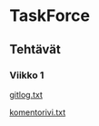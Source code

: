 # TaskForce

## Tehtävät

### Viikko 1

[gitlog.txt](https://github.com/sonicsasha/taskforce/blob/master/laskarit/viikko1/gitlog.txt)

[komentorivi.txt](https://github.com/sonicsasha/taskforce/blob/master/laskarit/viikko1/komentorivi.txt)
